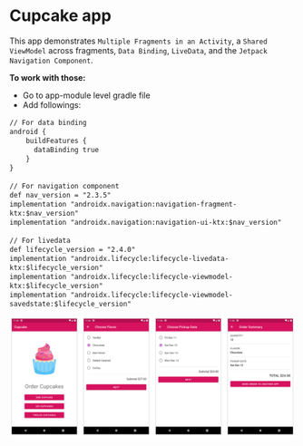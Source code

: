 # Cupcake app

This app demonstrates `Multiple Fragments in an Activity`, a `Shared ViewModel` across
fragments,  `Data Binding`, `LiveData`, and the `Jetpack Navigation Component`.

**To work with those:**

- Go to app-module level gradle file
- Add followings:

``` 
// For data binding
android {
	buildFeatures {  
	  dataBinding true  
	}
}

// For navigation component
def nav_version = "2.3.5"  
implementation "androidx.navigation:navigation-fragment-ktx:$nav_version"  
implementation "androidx.navigation:navigation-ui-ktx:$nav_version"

// For livedata
def lifecycle_version = "2.4.0"
implementation "androidx.lifecycle:lifecycle-livedata-ktx:$lifecycle_version"  
implementation "androidx.lifecycle:lifecycle-viewmodel-ktx:$lifecycle_version"  
implementation "androidx.lifecycle:lifecycle-viewmodel-savedstate:$lifecycle_version"
``` 

![project output](assets/img.png)